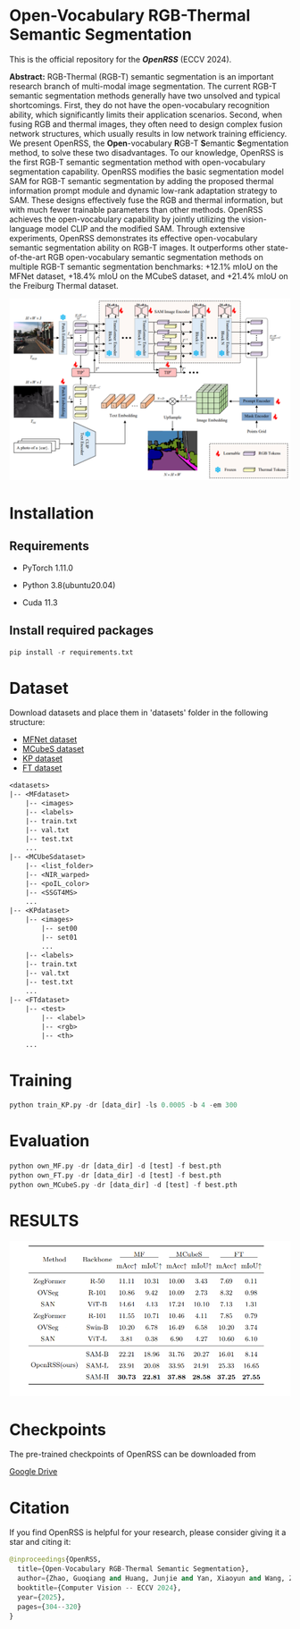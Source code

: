 # Open-Vocabulary RGB-Thermal Semantic Segmentation  



This is the official repository for the ***OpenRSS*** (ECCV 2024).

**Abstract:** RGB-Thermal (RGB-T) semantic segmentation is an important research branch of multi-modal image segmentation. The current RGB-T semantic segmentation methods generally have two unsolved and typical shortcomings. First, they do not have the open-vocabulary recognition ability, which significantly limits their application scenarios. Second, when fusing RGB and thermal images, they often need to design complex fusion network structures, which usually results in low network training efficiency. We present OpenRSS, the **Open**-vocabulary **R**GB-T **S**emantic **S**egmentation method, to solve these two disadvantages. To our knowledge, OpenRSS is the first RGB-T semantic segmentation method with open-vocabulary segmentation capability. OpenRSS modifies the basic segmentation model SAM for RGB-T semantic segmentation by adding the proposed thermal information prompt module and dynamic low-rank adaptation strategy to SAM. These designs effectively fuse the RGB and thermal information, but with much fewer trainable parameters than other methods. OpenRSS achieves the open-vocabulary capability by jointly utilizing the vision-language model CLIP and the modified SAM. Through extensive experiments, OpenRSS demonstrates its effective open-vocabulary semantic segmentation ability on RGB-T images. It outperforms other state-of-the-art RGB open-vocabulary semantic segmentation methods on multiple RGB-T semantic segmentation benchmarks: +12.1% mIoU on the MFNet dataset, +18.4% mIoU on the MCubeS dataset, and +21.4% mIoU on the Freiburg Thermal dataset. 

![openrss](./assets/openrss.png)

# Installation

## Requirements

- PyTorch 1.11.0

- Python 3.8(ubuntu20.04)

- Cuda 11.3

## Install required packages

```python
pip install -r requirements.txt
```

# Dataset

Download datasets and place them in 'datasets' folder in the following structure:

- [MFNet dataset](https://www.mi.t.u-tokyo.ac.jp/static/projects/mil_multispectral/)
- [MCubeS dataset](https://vision.ist.i.kyoto-u.ac.jp/)
- [KP dataset](https://github.com/SoonminHwang/rgbt-ped-detection)
- [FT dataset](http://thermal.cs.uni-freiburg.de/)

```
<datasets>
|-- <MFdataset>
    |-- <images>
    |-- <labels>
    |-- train.txt
    |-- val.txt
    |-- test.txt
    ...
|-- <MCUbeSdataset>
    |-- <list_folder>
    |-- <NIR_warped>
    |-- <poIL_color>
    |-- <SSGT4MS>
    ...
|-- <KPdataset>
    |-- <images>
        |-- set00
        |-- set01
        ...
    |-- <labels>
    |-- train.txt
    |-- val.txt
    |-- test.txt
    ...
|-- <FTdataset>
    |-- <test>
        |-- <label>
        |-- <rgb>
        |-- <th>
    ...
```



# Training

```python
python train_KP.py -dr [data_dir] -ls 0.0005 -b 4 -em 300
```

# Evaluation

```python
python own_MF.py -dr [data_dir] -d [test] -f best.pth
python own_FT.py -dr [data_dir] -d [test] -f best.pth
python own_MCubeS.py -dr [data_dir] -d [test] -f best.pth
```

# RESULTS

![result](./assets/result.png)



# Checkpoints

The pre-trained checkpoints of OpenRSS can be downloaded from

[Google Drive](https://drive.google.com/file/d/13h5TsOjGqOcZ6TOX9NuIT33NxNU5NOsn/view?usp=drive_link)

# Citation

If you find OpenRSS is helpful for your research, please consider giving it a star and citing it:

```python
@inproceedings{OpenRSS,
  title={Open-Vocabulary RGB-Thermal Semantic Segmentation},
  author={Zhao, Guoqiang and Huang, Junjie and Yan, Xiaoyun and Wang, Zhaojing and Tang, Junwei and Ou, Yangjun and Hu, Xinrong and Peng, Tao},
  booktitle={Computer Vision -- ECCV 2024},
  year={2025},
  pages={304--320}
}
```

